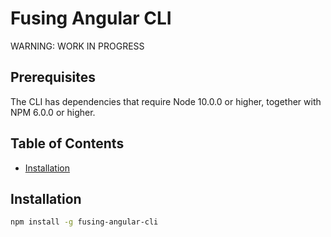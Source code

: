 # Fusing Angular CLI

WARNING: WORK IN PROGRESS

## Prerequisites

The CLI has dependencies that require Node 10.0.0 or higher, together with NPM 6.0.0 or higher.

## Table of Contents

* [Installation](#installation)

## Installation

```bash
npm install -g fusing-angular-cli
```

